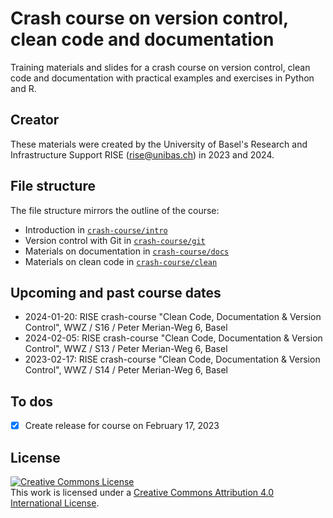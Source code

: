 # Crash course on version control, clean code and documentation

Training materials and slides for a crash course on version control, clean code and documentation with practical examples and exercises in Python and R.

## Creator

These materials were created by the University of Basel's Research and Infrastructure Support RISE (rise@unibas.ch) in 2023 and 2024. 

## File structure

The file structure mirrors the outline of the course:

- Introduction in [`crash-course/intro`](https://github.com/RISE-UNIBAS/clean-code/tree/main/crash-course/intro)
- Version control with Git in [`crash-course/git`](https://github.com/RISE-UNIBAS/clean-code/tree/main/crash-course/git)
- Materials on documentation in [`crash-course/docs`](https://github.com/RISE-UNIBAS/clean-code/tree/main/crash-course/docs)
- Materials on clean code in [`crash-course/clean`](https://github.com/RISE-UNIBAS/clean-code/tree/main/crash-course/clean)

## Upcoming and past course dates

- 2024-01-20: RISE crash-course "Clean Code, Documentation & Version Control", WWZ / S16 / Peter Merian-Weg 6, Basel
- 2024-02-05: RISE crash-course "Clean Code, Documentation & Version Control", WWZ / S13 / Peter Merian-Weg 6, Basel
- 2023-02-17: RISE crash-course "Clean Code, Documentation & Version Control", WWZ / S14 / Peter Merian-Weg 6, Basel

## To dos

- [x] Create release for course on February 17, 2023

## License

<a rel="license" href="http://creativecommons.org/licenses/by/4.0/"><img alt="Creative Commons License" style="border-width:0" src="https://i.creativecommons.org/l/by/4.0/88x31.png" /></a><br />This work is licensed under a <a rel="license" href="http://creativecommons.org/licenses/by/4.0/">Creative Commons Attribution 4.0 International License</a>.

